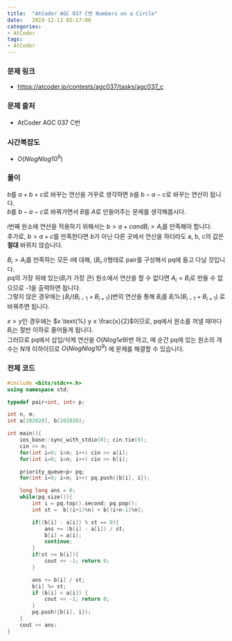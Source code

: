 ```yaml
---
title:  "AtCoder AGC 037 C번 Numbers on a Circle"
date:   2019-12-13 05:17:00
categories:
- AtCoder
tags:
- AtCoder
---
```


### 문제 링크
* https://atcoder.jp/contests/agc037/tasks/agc037_c

### 문제 출처
* AtCoder AGC 037 C번

### 시간복잡도
* $O(N log N log 10^9)$

### 풀이
$b$를 $a+b+c$로 바꾸는 연산을 거꾸로 생각하면 $b$를 $b-a-c$로 바꾸는 연산이 됩니다.<br>
$b$를 $b-a-c$로 바꿔가면서 $B$를 $A$로 만들어주는 문제를 생각해봅시다.

$i$번째 원소에 연산을 적용하기 위해서는 $b > a + c and B_i > A_i$를 만족해야 합니다.<br>
추가로, $b > a + c$를 만족한다면 $b$가 아닌 다른 곳에서 연산을 하더라도 a, b, c의 값은 **절대** 바뀌지 않습니다.

$B_i > A_i$를 만족하는 모든 $i$에 대해,  $(B_i, i)$형태로 pair를 구성해서 pq에 들고 다닐 것입니다.<br>
pq의 가장 위에 있는($B_i$가 가장 큰) 원소에서 연산을 할 수 없다면 $A_i = B_i$로 만들 수 없으므로 -1을 출력하면 됩니다.<Br>
그렇지 않은 경우에는 $\lfloor B_i / (B_{i-1} + B_{i+1}) \rfloor$번의 연산을 통해 $B_i$를 $B_i \text{%} (B_{i-1} + B_{i+1})$ 로 바꿔주면 됩니다.

$x > y$인 경우에는 $x \text{%} y ≤ \frac{x}{2}$이므로, pq에서 원소를 꺼낼 때마다 $B_i$는 절반 이하로 줄어들게 됩니다.<br>그러므로 pq에서 삽입/삭제 연산을 $O(N log 1e9)$번 하고, 매 순간 pq에 있는 원소의 개수는 $N$개 이하이므로 $O(N log N log 10^9)$ 에 문제를 해결할 수 있습니다.

### 전체 코드
```cpp
#include <bits/stdc++.h>
using namespace std;

typedef pair<int, int> p;

int n, m;
int a[202020], b[202020];

int main(){
	ios_base::sync_with_stdio(0); cin.tie(0);
	cin >> n;
	for(int i=0; i<n; i++) cin >> a[i];
	for(int i=0; i<n; i++) cin >> b[i];

	priority_queue<p> pq;
	for(int i=0; i<n; i++) pq.push({b[i], i});

	long long ans = 0;
	while(pq.size()){
		int i = pq.top().second; pq.pop();
		int st =  b[(i+1)%n] + b[(i+n-1)%n];

		if((b[i] - a[i]) % st == 0){
			ans += (b[i] - a[i]) / st;
			b[i] = a[i];
			continue;
		}
		if(st >= b[i]){
			cout << -1; return 0;
		}

		ans += b[i] / st;
		b[i] %= st;
		if (b[i] < a[i]) {
			cout << -1; return 0;
		}
		pq.push({b[i], i});
	}
	cout << ans;
}
```
